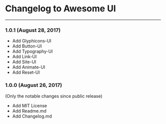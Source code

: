 # Changelog to Awesome UI

---
### 1.0.1 (August 28, 2017)

* Add Glyphicons-UI
* Add Button-UI
* Add Typography-UI
* Add Link-UI
* Add Site-UI
* Add Animate-UI
* Add Reset-UI

### 1.0.0 (August 26, 2017)
(Only the notable changes since public release)

* Add MIT License
* Add Readme.md
* Add Changelog.md
